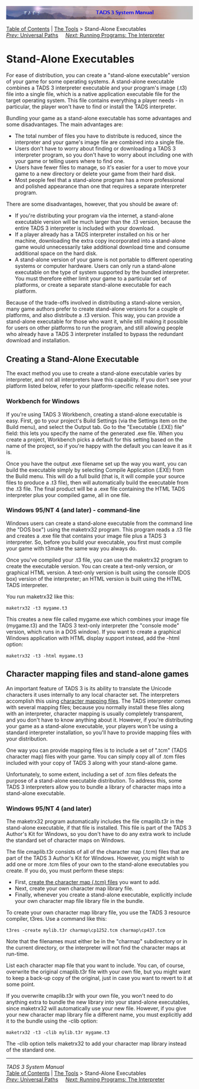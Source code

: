 ---
---
<div class="topbar">

<img src="topbar.jpg" data-border="0" />

</div>

<div class="nav">

<a href="toc.html" class="nav">Table of Contents</a> \|
<a href="tools.html" class="nav">The Tools</a> \> Stand-Alone
Executables  
<span class="navnp"><a href="univpath.html" class="nav"><em>Prev:</em> Universal Paths</a>
    <a href="terp.html" class="nav"><em>Next:</em> Running Programs: The
Interpreter</a>     </span>

</div>

<div class="main">

# Stand-Alone Executables

For ease of distribution, you can create a "stand-alone executable"
version of your game for some operating systems. A stand-alone
executable combines a TADS 3 interpreter executable and your program's
image (.t3) file into a single file, which is a native application
executable file for the target operating system. This file contains
everything a player needs - in particular, the player won't have to find
or install the TADS interpreter.

Bundling your game as a stand-alone executable has some advantages and
some disadvantages. The main advantages are:

- The total number of files you have to distribute is reduced, since the
  interpreter and your game's image file are combined into a single
  file.
- Users don't have to worry about finding or downloading a TADS 3
  interpreter program, so you don't have to worry about including one
  with your game or telling users where to find one.
- Users have fewer files to manage, so it's easier for a user to move
  your game to a new directory or delete your game from their hard disk.
- Most people feel that a stand-alone program has a more professional
  and polished appearance than one that requires a separate interpreter
  program.

There are some disadvantages, however, that you should be aware of:

- If you're distributing your program via the internet, a stand-alone
  executable version will be much larger than the .t3 version, because
  the entire TADS 3 interpreter is included with your download.
- If a player already has a TADS interpreter installed on his or her
  machine, downloading the extra copy incorporated into a stand-alone
  game would unnecessarily take additional download time and consume
  additional space on the hard disk.
- A stand-alone version of your game is not portable to different
  operating systems or computer hardware. Users can only run a
  stand-alone executable on the type of system supported by the bundled
  interpreter. You must therefore either limit your game to a particular
  set of platforms, or create a separate stand-alone executable for each
  platform.

Because of the trade-offs involved in distributing a stand-alone
version, many game authors prefer to create stand-alone versions for a
couple of platforms, and also distribute a .t3 version. This way, you
can provide a stand-alone executable for those who want it, while still
making it possible for users on other platforms to run the program, and
still allowing people who already have a TADS 3 interpreter installed to
bypass the redundant download and installation.

## Creating a Stand-Alone Executable

The exact method you use to create a stand-alone executable varies by
interpreter, and not all interpreters have this capability. If you don't
see your platform listed below, refer to your platform-specific release
notes.

### Workbench for Windows

If you're using TADS 3 Workbench, creating a stand-alone executable is
easy. First, go to your project's Build Settings (via the Settings item
on the Build menu), and select the Output tab. Go to the "Executable
(.EXE) file" field: this lets you specify the name of the generated .exe
file. When you create a project, Workbench picks a default for this
setting based on the name of the project, so if you're happy with the
default you can leave it as it is.

Once you have the output .exe filename set up the way you want, you can
build the executable simply by selecting Compile Application (.EXE) from
the Build menu. This will do a full build (that is, it will compile your
source files to produce a .t3 file), then will automatically build the
executable from the .t3 file. The final product will be a .exe file
containing the HTML TADS interpreter plus your compiled game, all in one
file.

### Windows 95/NT 4 (and later) - command-line

Windows users can create a stand-alone executable from the command line
(the "DOS box") using the maketrx32 program. This program reads a .t3
file and creates a .exe file that contains your image file plus a TADS 3
interpreter. So, before you build your executable, you first must
compile your game with t3make the same way you always do.

Once you've compiled your .t3 file, you can use the maketrx32 program to
create the executable version. You can create a text-only version, or
graphical HTML version. A text-only version is built using the console
(DOS box) version of the interpreter; an HTML version is built using the
HTML TADS interpreter.

You run maketrx32 like this:

<div class="cmdline">

    maketrx32 -t3 mygame.t3

</div>

This creates a new file called mygame.exe which combines your image file
(mygame.t3) and the TADS 3 text-only interpreter (the "console mode"
version, which runs in a DOS window). If you want to create a graphical
Windows application with HTML display support instead, add the -html
option:

<div class="cmdline">

    maketrx32 -t3 -html mygame.t3

</div>

## Character mapping files and stand-alone games

An important feature of TADS 3 is its ability to translate the Unicode
characters it uses internally to any local character set. The
interpreters accomplish this using [character mapping files](cmap.html).
The TADS interpreter comes with several mapping files; because you
normally install these files along with an interpreter, character
mapping is usually completely transparent, and you don't have to know
anything about it. However, if you're distributing your game as a
stand-alone executable, your players won't be using a standard
interpreter installation, so you'll have to provide mapping files with
your distribution.

One way you can provide mapping files is to include a set of ".tcm"
(TADS character map) files with your game. You can simply copy all of
.tcm files included with your copy of TADS 3 along with your stand-alone
game.

Unfortunately, to some extent, including a set of .tcm files defeats the
purpose of a stand-alone executable distribution. To address this, some
TADS 3 interpreters allow you to bundle a library of character maps into
a stand-alone executable.

### Windows 95/NT 4 (and later)

The maketrx32 program automatically includes the file cmaplib.t3r in the
stand-alone executable, if that file is installed. This file is part of
the TADS 3 Author's Kit for Windows, so you don't have to do any extra
work to include the standard set of character maps on Windows.

The file cmaplib.t3r consists of all of the character map (.tcm) files
that are part of the TADS 3 Author's Kit for Windows. However, you might
wish to add one or more .tcm files of your own to the stand-alone
executables you create. If you do, you must perform these steps:

- First, [create the character map (.tcm) files](cmap.html) you want to
  add.
- Next, create your own character map library file.
- Finally, whenever you create a stand-alone executable, explicitly
  include your own character map file library file in the bundle.

To create your own character map library file, you use the TADS 3
resource compiler, t3res. Use a command like this:

<div class="cmdline">

    t3res -create mylib.t3r charmap\cp1252.tcm charmap\cp437.tcm

</div>

Note that the filenames must either be in the "charmap" subdirectory or
in the current directory, or the interpreter will not find the character
maps at run-time.

List each character map file that you want to include. You can, of
course, overwrite the original cmaplib.t3r file with your own file, but
you might want to keep a back-up copy of the original, just in case you
want to revert to it at some point.

If you overwrite cmaplib.t3r with your own file, you won't need to do
anything extra to bundle the new library into your stand-alone
executables, since maketrx32 will automatically use your new file.
However, if you give your new character map library file a different
name, you must explicitly add it to the bundle using the -clib option:

<div class="cmdline">

    maketrx32 -t3 -clib mylib.t3r mygame.t3

</div>

The -clib option tells maketrx32 to add your character map library
instead of the standard one.

</div>

------------------------------------------------------------------------

<div class="navb">

*TADS 3 System Manual*  
<a href="toc.html" class="nav">Table of Contents</a> \|
<a href="tools.html" class="nav">The Tools</a> \> Stand-Alone
Executables  
<span class="navnp"><a href="univpath.html" class="nav"><em>Prev:</em> Universal Paths</a>
    <a href="terp.html" class="nav"><em>Next:</em> Running Programs: The
Interpreter</a>     </span>

</div>
